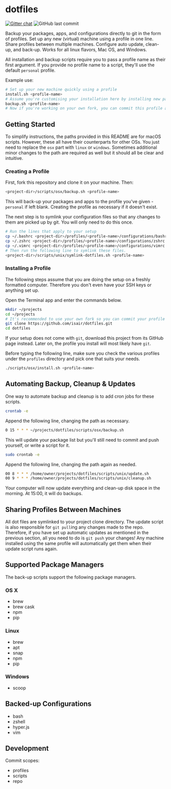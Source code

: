 # dotfiles

[![Gitter chat](https://img.shields.io/gitter/room/isair/dotfiles?style=flat-square)](https://gitter.im/isair/dotfiles)
![GitHub last commit](https://img.shields.io/github/last-commit/isair/dotfiles?style=flat-square)

Backup your packages, apps, and configurations directly to git in the form of profiles. Set up any new (virtual) machine using a profile in one line. Share profiles between multiple machines. Configure auto update, clean-up, and back-up. Works for all linux flavors, Mac OS, and Windows.

All installation and backup scripts require you to pass a profile name as their first argument. If you provide no profile name to a script, they'll use the default `personal` profile.

Example use:
```sh
# Set up your new machine quickly using a profile
install.sh <profile-name>
# Assume you're customising your installation here by installing new packages, editing shell configuration, etc
backup.sh <profile-name>
# Now if you're working on your own fork, you can commit this profile and later use it to set up new machines or make reinstallations way easier!
```

## Getting Started

To simplify instructions, the paths provided in this README are for macOS scripts. However, these all have their counterparts for other OSs. You just need to replace the `osx` part with `linux` or `windows`. Sometimes additional minor changes to the path are required as well but it should all be clear and intuitive.

### Creating a Profile

First, fork this repository and clone it on your machine. Then:

```sh
<project-dir>/scripts/osx/backup.sh <profile-name>
```

This will back-up your packages and apps to the profile you've given - `personal` if left blank. Creating the profile as necessary if it doesn't exist.

The next step is to symlink your configuration files so that any changes to them are picked up by git. You will only need to do this once.

```sh
# Run the lines that apply to your setup
cp ~/.bashrc <project-dir>/profiles/<profile-name>/configurations/bashrc
cp ~/.zshrc <project-dir>/profiles/<profile-name>/configurations/zshrc
cp ~/.vimrc <project-dir>/profiles/<profile-name>/configurations/vimrc
# Then run the following line to symlink these files.
<project-dir>/scripts/unix/symlink-dotfiles.sh <profile-name>
```

### Installing a Profile

The following steps assume that you are doing the setup on a freshly formatted computer. Therefore you don't even have your SSH keys or anything set up.

Open the Terminal app and enter the commands below.

```sh
mkdir ~/projects
cd ~/projects
# It's recommended to use your own fork so you can commit your profile changes later on.
git clone https://github.com/isair/dotfiles.git
cd dotfiles
```

If your setup does not come with `git`, download this project from its GitHub page instead. Later on, the profile you install will most likely have `git`.

Before typing the following line, make sure you check the various profiles under the `profiles` directory and pick one that suits your needs.

```sh
./scripts/osx/install.sh <profile-name>
```

## Automating Backup, Cleanup & Updates

One way to automate backup and cleanup is to add cron jobs for these scripts.

```sh
crontab -e
```

Append the following line, changing the path as necessary.
```sh
0 15 * * * ~/projects/dotfiles/scripts/osx/backup.sh
```

This will update your package list but you'll still need to commit and push yourself, or write a script for it.

```sh
sudo crontab -e
```

Append the following line, changing the path again as needed.
```sh
00 8 * * * /home/owner/projects/dotfiles/scripts/unix/update.sh
00 9 * * * /home/owner/projects/dotfiles/scripts/unix/cleanup.sh
```

Your computer will now update everything and clean-up disk space in the morning. At 15:00, it will do backups.

## Sharing Profiles Between Machines

All dot files are symlinked to your project clone directory. The update script is also responsible for `git pull`ing any changes made to the repo. Therefore, if you have set up automatic updates as mentioned in the previous section, all you need to do is `git push` your changes! Any machine installed using the same profile will automatically get them when their update script runs again.

## Supported Package Managers

The back-up scripts support the following package managers.

### OS X

- brew
- brew cask
- npm
- pip

### Linux

- brew
- apt
- snap
- npm
- pip

### Windows

- scoop

## Backed-up Configurations

- bash
- zshell
- hyper.js
- vim

## Development

Commit scopes:
- profiles
- scripts
- repo
